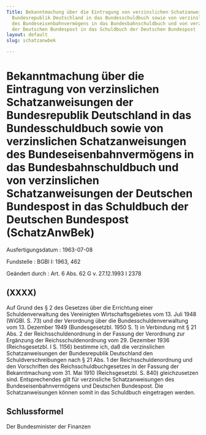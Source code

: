 ```yaml
---
Title: Bekanntmachung über die Eintragung von verzinslichen Schatzanweisungen der
  Bundesrepublik Deutschland in das Bundesschuldbuch sowie von verzinslichen Schatzanweisungen
  des Bundeseisenbahnvermögens in das Bundesbahnschuldbuch und von verzinslichen Schatzanweisungen
  der Deutschen Bundespost in das Schuldbuch der Deutschen Bundespost
layout: default
slug: schatzanwbek

---
```


# Bekanntmachung über die Eintragung von verzinslichen Schatzanweisungen der Bundesrepublik Deutschland in das Bundesschuldbuch sowie von verzinslichen Schatzanweisungen des Bundeseisenbahnvermögens in das Bundesbahnschuldbuch und von verzinslichen Schatzanweisungen der Deutschen Bundespost in das Schuldbuch der Deutschen Bundespost (SchatzAnwBek)

Ausfertigungsdatum
:   1963-07-08

Fundstelle
:   BGBl I: 1963, 462

Geändert durch
:   Art. 6 Abs. 62 G v. 27.12.1993 I 2378


## (XXXX)

Auf Grund des § 2 des Gesetzes über die Errichtung einer
Schuldenverwaltung des Vereinigten Wirtschaftsgebietes vom 13. Juli
1948 (WiGBl. S. 73) und der Verordnung über die
Bundesschuldenverwaltung vom 13. Dezember 1949 (Bundesgesetzbl. 1950
S. 1) in Verbindung mit § 21 Abs. 2 der Reichsschuldenordnung in der
Fassung der Verordnung zur Ergänzung der Reichsschuldenordnung vom 29.
Dezember 1936 (Reichsgesetzbl. I S. 1156) bestimme ich, daß die
verzinslichen Schatzanweisungen der Bundesrepublik Deutschland den
Schuldverschreibungen nach § 21 Abs. 1 der Reichsschuldenordnung und
den Vorschriften des Reichsschuldbuchgesetzes in der Fassung der
Bekanntmachung vom 31. Mai 1910 (Reichsgesetzbl. S. 840)
gleichzusetzen sind.
Entsprechendes gilt für verzinsliche Schatzanweisungen des
Bundeseisenbahnvermögens und Deutschen Bundespost.
Die Schatzanweisungen können somit in das Schuldbuch eingetragen
werden.


## Schlussformel

Der Bundesminister der Finanzen

